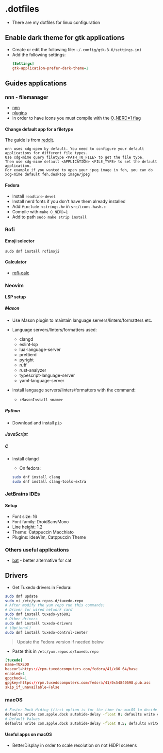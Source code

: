 # .dotfiles

- There are my dotfiles for linux configuration

## Enable dark theme for gtk applications

- Create or edit the following file: `~/.config/gtk-3.0/settings.ini`
- Add the following settings:
    ```ini
    [Settings]
    gtk-application-prefer-dark-theme=1
    ```

## Guides applications

### nnn - filemanager

- [nnn](https://github.com/jarun/nnn/tree/master)
- [plugins](https://github.com/jarun/nnn/tree/master/plugins)
- In order to have icons you must compile with the [O_NERD=1 flag](https://github.com/jarun/nnn/wiki/Advanced-use-cases#to-enable-nerdfont-icons)

#### Change default app for a filetype

The guide is from [reddit](https://www.reddit.com/r/linux4noobs/comments/jc7vcx/nnn_how_to_open_file_directly/).

```
nnn uses xdg-open by default. You need to configure your default applications for different file types.
Use xdg-mime query filetype <PATH_TO_FILE> to get the file type.
Then use xdg-mime default <APPLICATION> <FILE_TYPE> to set the default application.
For example if you wanted to open your jpeg image in feh, you can do xdg-mime default feh.desktop image/jpeg
```


#### Fedora

- Install `readline-devel`
- Install nerd fonts if you don't have them already installed
- Add `#include <strings.h>` in `src/icons-hash.c`
- Compile with `make O_NERD=1`
- Add to path `sudo make strip install`

### Rofi

#### Emoji selector

```
sudo dnf install rofimoji
```

#### Calculator

- [rofi-calc](https://github.com/svenstaro/rofi-calc)

### Neovim




#### LSP setup

##### Mason

- Use Mason plugin to maintain language servers/linters/formatters etc.
- Language servers/linters/formatters used:
    - clangd
    - eslint-lsp
    - lua-language-server
    - prettierd
    - pyright
    - ruff
    - rust-analyzer
    - typescript-language-server
    - yaml-language-server

- Install language servers/linters/formatters with the command:
    - `:MasonInstall <name>`

##### Python

- Download and install `pip`

##### JavaScript

##### C

- Install clangd

    - On fedora:

    ```sh
    sudo dnf install clang
    sudo dnf install clang-tools-extra
    ```

### JetBrains IDEs

#### Setup

- Font size: 16
- Font family: DroidSansMono
- Line height: 1.2
- Theme: Catppuccin Macchiato
- Plugins: IdeaVim, Catppuccin Theme


### Others useful applications

- [bat](https://github.com/sharkdp/bat) - better alternative for cat


## Drivers

- Get Tuxedo drivers in Fedora:
```sh
sudo dnf update
sudo vi /etc/yum.repos.d/tuxedo.repo
# After modify the yum repo run this commands:
# Driver for wired network card
sudo dnf install tuxedo-yt6801
# Other drivers
sudo dnf install tuxedo-drivers
# (Optional)
sudo dnf install tuxedo-control-center
```

> Update the Fedora version if needed below

- Paste this in `/etc/yum.repos.d/tuxedo.repo`
```toml
[tuxedo]
name=TUXEDO
baseurl=https://rpm.tuxedocomputers.com/fedora/41/x86_64/base
enabled=1
gpgcheck=1
gpgkey=https://rpm.tuxedocomputers.com/fedora/41/0x54840598.pub.asc
skip_if_unavailable=False
```

### macOS

```zsh
# Faster Dock Hiding (first option is for the time for macOS to decide to display the dock, and the second one is for how long to display/hide the dock)
defaults write com.apple.dock autohide-delay -float 0; defaults write com.apple.dock autohide-time-modifier -int 0;killall Dock
# Default Values
defaults write com.apple.dock autohide-delay -float 0.5; defaults write com.apple.dock autohide-time-modifier -int 0.5 ;killall Dock
```

#### Useful apps on macOS

- BetterDisplay in order to scale resolution on not HiDPI screens


